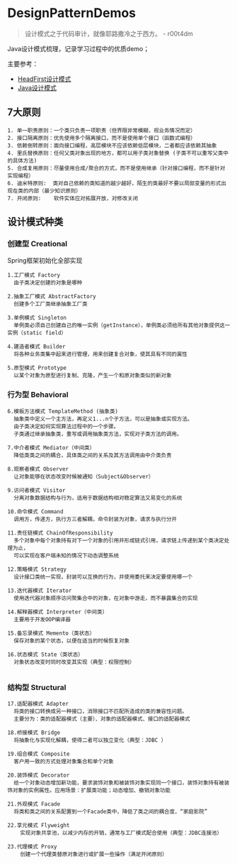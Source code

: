 # DesignPatternDemos


> 设计模式之于代码审计，就像耶路撒冷之于西方。 - r00t4dm

Java设计模式梳理，记录学习过程中的优质demo；

主要参考：
- [HeadFirst设计模式](https://m.douban.com/book/subject/2243615/)
- [Java设计模式](https://github.com/quanke/design-pattern-java)

## 7大原则
```shell
1. 单一职责原则：一个类只负责一项职责（但界限非常模糊，视业务情况而定）
2. 接口隔离原则：优先使用多个隔离接口，而不是使用单个接口（函数式编程）
3. 依赖倒转原则：面向接口编程，高层模块不应该依赖低层模块，二者都应该依赖其抽象
4. 里氏替换原则：任何父类对象出现的地方，都可以用子类对象替换 (子类不可以重写父类中的具体方法)
5. 合成复用原则：尽量使用合成/聚合的方式，而不是使用继承（针对接口编程，而不是针对实现编程）
6. 迪米特原则:  类对自己依赖的类知道的越少越好，陌生的类最好不要以局部变量的形式出现在类的内部（最少知识原则）
7. 开闭原则:    软件实体应对拓展开放，对修改关闭
```

## 设计模式种类

### 创建型 Creational
Spring框架初始化全部实现
```shell
1.工厂模式 Factory 
  由子类决定创建的对象是哪种
  
2.抽象工厂模式 AbstractFactory
  创建多个工厂类继承抽象工厂类

3.单例模式 Singleton
  单例类必须自己创建自己的唯一实例（getInstance），单例类必须给所有其他对象提供这一实例（static field）

4.建造者模式 Builder
  将各种业务类集中起来进行管理，用来创建复合对象，使其具有不同的属性

5.原型模式 Prototype
  以某个对象为原型进行复制、克隆，产生一个和原对象类似的新对象
```

### 行为型 Behavioral
```shell
6.模板方法模式 TemplateMethod (抽象类)
  抽象类中定义一个主方法，再定义1...n个子方法，可以是抽象或实现方法。
  由子类决定如何实现算法过程中的一个步骤。
  子类通过继承抽象类，重写或调用抽象类方法，实现对子类方法的调用。
  
7.中介者模式 Mediator（中间类）  
  降低类类之间的耦合，具体类之间的关系及其方法调用由中介类负责

8.观察者模式 Observer
  让对象能够在状态改变时候被通知（Subject&Observer）

9.访问者模式 Visitor
  分离对象数据结构与行为，适用于数据结构相对稳定算法又易变化的系统
  
10.命令模式 Command
  调用方，传递方，执行方三者解耦，命令封装为对象，请求与执行分开

11.责任链模式 ChainOfResponsibility
  多个对象中每个对象持有对下一个对象的引用并形成链式引用，请求链上传递到某个类决定处理为止，
  可以实现在客户端未知的情况下动态调整系统

12.策略模式 Strategy
  设计接口类统一实现，封装可以互换的行为，并使用委托来决定要使用哪一个

13.迭代器模式 Iterator
  使用迭代器对象顺序访问聚集合中的对象，在对象中游走，而不暴露集合的实现

14.解释器模式 Interpreter（中间类）
  主要用于开发OOP编译器

15.备忘录模式 Memento（类状态）
  保存对象的某个状态，以便在适当的时候恢复对象

16.状态模式 State（类状态）
  对象状态改变时同时改变其实现（典型：权限控制）
  
```

### 结构型 Structural
```shell
17.适配器模式 Adapter
  将类的接口转换成另一种接口，消除接口不匹配所造成的类的兼容性问题。
  主要分为：类的适配器模式（主要）、对象的适配器模式、接口的适配器模式

18.桥接模式 Bridge
  将抽象化与实现化解耦，使得二者可以独立变化（典型：JDBC ）

19.组合模式 Composite
  客户用一致的方式处理对象集合和单个对象

20.装饰模式 Decorator
  给一个对象动态增加新功能，要求装饰对象和被装饰对象实现同一个接口，装饰对象持有被装饰对象的实例属性。应用场景：扩展类功能；动态增加、撤销对象功能

21.外观模式 Facade
  将类和类之间的关系配置到一个Facade类中，降低了类之间的耦合度，“家庭影院”

22.享元模式 Flyweight
    实现对象共享池，以减少内存的开销，通常与工厂模式配合使用（典型：JDBC连接池）

23.代理模式 Proxy
    创建一个代理类替原对象进行或扩展一些操作（满足开闭原则）
```



